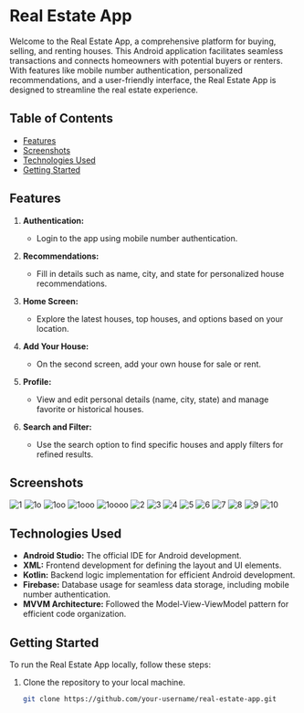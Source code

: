 # Real Estate App
Welcome to the Real Estate App, a comprehensive platform for buying, selling, and renting houses. This Android application facilitates seamless transactions and connects homeowners with potential buyers or renters. With features like mobile number authentication, personalized recommendations, and a user-friendly interface, the Real Estate App is designed to streamline the real estate experience.

## Table of Contents

- [Features](#features)
- [Screenshots](#screenshots)
- [Technologies Used](#technologies-used)
- [Getting Started](#getting-started)

## Features

1. **Authentication:**
   - Login to the app using mobile number authentication.

2. **Recommendations:**
   - Fill in details such as name, city, and state for personalized house recommendations.

3. **Home Screen:**
   - Explore the latest houses, top houses, and options based on your location.

4. **Add Your House:**
   - On the second screen, add your own house for sale or rent.

5. **Profile:**
   - View and edit personal details (name, city, state) and manage favorite or historical houses.

6. **Search and Filter:**
   - Use the search option to find specific houses and apply filters for refined results.

## Screenshots
![1](https://github.com/Atharva-jain/RealEstate-Kotlin-/assets/84101268/061a8aec-b86a-4aa3-b14d-ebec440f583e)
![1o](https://github.com/Atharva-jain/RealEstate-Kotlin-/assets/84101268/726e38fb-70fb-421d-b3e2-f379d8d23873)
![1oo](https://github.com/Atharva-jain/RealEstate-Kotlin-/assets/84101268/b811d4b8-cb90-4f39-9d1b-0fd5e4328899)
![1ooo](https://github.com/Atharva-jain/RealEstate-Kotlin-/assets/84101268/172b0e30-5168-4a87-b5dc-bd78d3a739f0)
![1oooo](https://github.com/Atharva-jain/RealEstate-Kotlin-/assets/84101268/a4e6bb12-0d28-45b3-8aa1-37a06f1a31e4)
![2](https://github.com/Atharva-jain/RealEstate-Kotlin-/assets/84101268/24850cbb-4f8e-4a66-83a9-36ae975665bc)
![3](https://github.com/Atharva-jain/RealEstate-Kotlin-/assets/84101268/beec32e5-1438-48a6-a2f1-59918b9658b7)
![4](https://github.com/Atharva-jain/RealEstate-Kotlin-/assets/84101268/2a95721c-513b-47c0-b0ca-ebe5e0961ff3)
![5](https://github.com/Atharva-jain/RealEstate-Kotlin-/assets/84101268/40927788-ca0b-441a-80aa-47d01f2647e9)
![6](https://github.com/Atharva-jain/RealEstate-Kotlin-/assets/84101268/aec5d513-3a7b-4bff-aa68-66ac27605226)
![7](https://github.com/Atharva-jain/RealEstate-Kotlin-/assets/84101268/8f164fb0-cc81-4896-bdd9-4f95e6e4d580)
![8](https://github.com/Atharva-jain/RealEstate-Kotlin-/assets/84101268/5677b5c8-f8f5-4003-aeb5-29c204e335fd)
![9](https://github.com/Atharva-jain/RealEstate-Kotlin-/assets/84101268/fd60223c-e0a8-4b2e-9ef7-37a3ad08ad50)
![10](https://github.com/Atharva-jain/RealEstate-Kotlin-/assets/84101268/d112c0dc-dc39-4898-94b3-174dab4b9724)


<!-- Add more screenshots and captions as needed -->

## Technologies Used

- **Android Studio:** The official IDE for Android development.
- **XML:** Frontend development for defining the layout and UI elements.
- **Kotlin:** Backend logic implementation for efficient Android development.
- **Firebase:** Database usage for seamless data storage, including mobile number authentication.
- **MVVM Architecture:** Followed the Model-View-ViewModel pattern for efficient code organization.

## Getting Started

To run the Real Estate App locally, follow these steps:

1. Clone the repository to your local machine.
   ```bash
   git clone https://github.com/your-username/real-estate-app.git
